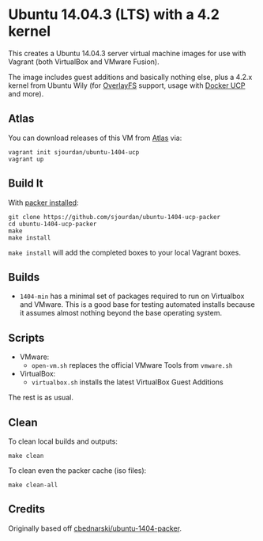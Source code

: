 # Ubuntu 14.04.3 (LTS) with a 4.2 kernel

This creates a Ubuntu 14.04.3 server virtual machine images for use with Vagrant (both VirtualBox and VMware Fusion).

The image includes guest additions and basically nothing else, plus a 4.2.x kernel from Ubuntu Wily (for [OverlayFS](https://en.wikipedia.org/wiki/OverlayFS) support, usage with [Docker UCP](http://www.docker.com/universal-control-plane) and more).

## Atlas

You can download releases of this VM from [Atlas](https://atlas.hashicorp.com/sjourdan/boxes/ubuntu-1404-ucp) via:

    vagrant init sjourdan/ubuntu-1404-ucp
    vagrant up

## Build It

With [packer installed](http://www.packer.io/intro/getting-started/setup.html):

    git clone https://github.com/sjourdan/ubuntu-1404-ucp-packer
    cd ubuntu-1404-ucp-packer
    make
    make install

`make install` will add the completed boxes to your local Vagrant boxes.

## Builds

- `1404-min` has a minimal set of packages required to run on Virtualbox and VMware. This is a good base for testing automated installs because it assumes almost nothing beyond the base operating system.

## Scripts

- VMware:
  - `open-vm.sh` replaces the official VMware Tools from `vmware.sh`
- VirtualBox:
  - `virtualbox.sh` installs the latest VirtualBox Guest Additions

The rest is as usual.

## Clean

To clean local builds and outputs:

    make clean

To clean even the packer cache (iso files):

    make clean-all

## Credits

Originally based off [cbednarski/ubuntu-1404-packer](https://github.com/cbednarski/ubuntu-1404-packer).
